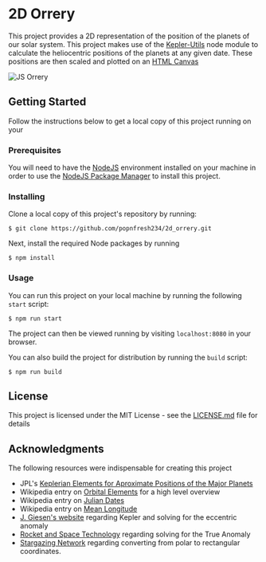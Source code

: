 # 2D Orrery
This project provides a 2D representation of the position of the planets of our solar system.  This project makes use of the [Kepler-Utils](https://www.npmjs.com/package/kepler-utils) node module to calculate the heliocentric positions of the planets at any given date.  These positions are then scaled and plotted on an [HTML Canvas](https://developer.mozilla.org/en-US/docs/Web/API/Canvas_API/Tutorial)

![JS Orrery](https://github.com/popnfresh234/fractal_tree_react/blob/master/docs/screenshot.png)


## Getting Started
Follow the instructions below to get a local copy of this project running on your

### Prerequisites
You will need to have the [NodeJS](https://nodejs.org/en/) environment installed on your machine in order to use the [NodeJS Package Manager](https://www.npmjs.com/) to install this project.

### Installing

Clone a local copy of this project's repository by running:

```
$ git clone https://github.com/popnfresh234/2d_orrery.git
```

Next, install the required Node packages by running

```
$ npm install
```

### Usage
You can run this project on your local machine by running the following `start` script:

```
$ npm run start
```

The project can then be viewed running by visiting `localhost:8080` in your browser.

You can also build the project for distribution by running the `build` script:

```
$ npm run build
```

## License

This project is licensed under the MIT License - see the [LICENSE.md](LICENSE.md) file for details

## Acknowledgments

The following resources were indispensable for creating this project

* JPL's [Keplerian Elements for Aproximate Positions of the Major Planets](https://ssd.jpl.nasa.gov/?planet_pos)
* Wikipedia entry on [Orbital Elements](https://en.wikipedia.org/wiki/Orbital_elements) for a high level overview
* Wikipedia entry on [Julian Dates](https://en.wikipedia.org/wiki/Julian_day#Converting_Gregorian_calendar_date_to_Julian_Day_Number)
* Wikipedia entry on [Mean Longitude](https://en.wikipedia.org/wiki/Mean_longitude)
* [J. Giesen's website](http://www.jgiesen.de/kepler/kepler.html) regarding Kepler and solving for the eccentric anomaly
* [Rocket and Space Technology](http://www.braeunig.us/space/plntpos.htm) regarding solving for the True Anomaly
* [Stargazing Network](http://www.stargazing.net/kepler/ellipse.html#twig04) regarding converting from polar to rectangular coordinates.